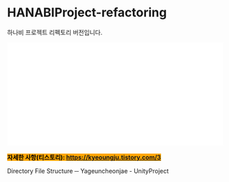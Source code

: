 # HANABIProject-refactoring
하나비 프로젝트 리펙토리 버전입니다.

<img src="https://github.com/kj1241/HANABIProject-refactoring/blob/main/hanabi_logo.png?raw=true">

<mark style="background-color:orange">**자세한 사항(티스토리): https://kyeoungju.tistory.com/3**  </mark> 

Directory File Structure
─ Yageuncheonjae - UnityProject
